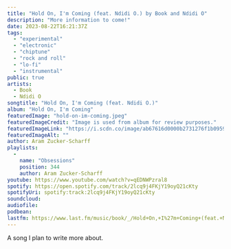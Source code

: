 ```yaml
---
title: "Hold On, I'm Coming (feat. Ndidi O.) by Book and Ndidi O"
description: "More information to come!"
date: 2023-08-22T16:21:37Z
tags:
  - "experimental"
  - "electronic"
  - "chiptune"
  - "rock and roll"
  - "lo-fi"
  - "instrumental"
public: true
artists:
  - Book
  - Ndidi O
songtitle: "Hold On, I'm Coming (feat. Ndidi O.)"
album: "Hold On, I'm Coming"
featuredImage: "hold-on-im-coming.jpeg"
featuredImageCredit: "Image is used from album for review purposes."
featuredImageLink: "https://i.scdn.co/image/ab67616d0000b2731276f1b0959f8a138235033c"
featuredImageAlt: ""
author: Aram Zucker-Scharff
playlists:
  -
    name: "Obsessions"
    position: 344
    author: Aram Zucker-Scharff
youtube: https://www.youtube.com/watch?v=qEDNWPzral8
spotify: https://open.spotify.com/track/2lcq9j4FKjY19oyQ21cKty
spotifyUri: spotify:track:2lcq9j4FKjY19oyQ21cKty
soundcloud:
audiofile:
podbean:
lastfm: https://www.last.fm/music/book/_/Hold+On,+I%27m+Coming+(feat.+Ndidi+O.)
---
```


A song I plan to write more about.
		